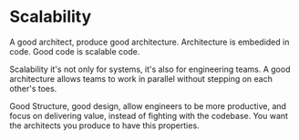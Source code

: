# Scalability

A good architect, produce good architecture. Architecture is embedided in code. Good code is scalable code.

Scalability it's not only for systems, it's also for engineering teams. A good architecture allows teams to work in parallel without stepping on each other's toes.

Good Structure, good design, allow engineers to be more productive, and focus on delivering value, instead of fighting with the codebase. You want the architects you produce to have this properties.